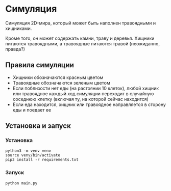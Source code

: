 # Симуляция
Симуляция 2D-мира, который может быть наполнен травоядными и хищниками.

Кроме того, он может содержать камни, траву и деревья. Хищники питаются травоядными, а травоядные питаются травой (неожиданно, правда?)

## Правила симуляции
- Хищники обозначаются красным цветом
- Травоядные обозначаются зеленым цветом
- Если поблизости нет еды (на растоянии 10 клеток), любой хищник или травоядное каждый ход симуляции переходит в случайную соседнюю клетку (включая ту, на которой сейчас находится)
- Если еда находится, хищник или травоядное направляется в сторону еды и поедает ее

## Установка и запуск

### Установка
```
python3 -m venv venv
source venv/bin/activate
pip3 install -r requirements.txt
```
### Запуск
```
python main.py
```